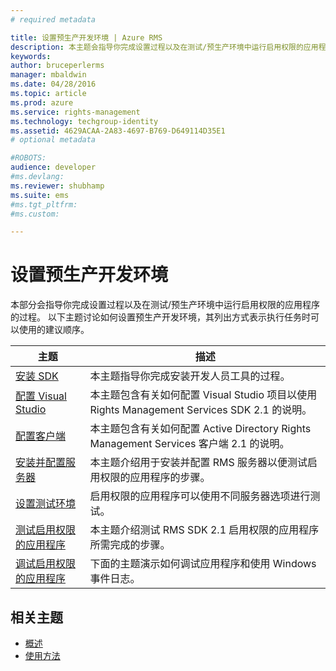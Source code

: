 ```yaml
---
# required metadata

title: 设置预生产开发环境 | Azure RMS
description: 本主题会指导你完成设置过程以及在测试/预生产环境中运行启用权限的应用程序的过程。
keywords:
author: bruceperlerms
manager: mbaldwin
ms.date: 04/28/2016
ms.topic: article
ms.prod: azure
ms.service: rights-management
ms.technology: techgroup-identity
ms.assetid: 4629ACAA-2A83-4697-B769-D649114D35E1
# optional metadata

#ROBOTS:
audience: developer
#ms.devlang:
ms.reviewer: shubhamp
ms.suite: ems
#ms.tgt_pltfrm:
#ms.custom:

---
```


# 设置预生产开发环境

本部分会指导你完成设置过程以及在测试/预生产环境中运行启用权限的应用程序的过程。 以下主题讨论如何设置预生产开发环境，其列出方式表示执行任务时可以使用的建议顺序。

|主题|描述|
|-----|-----------|
|[安装 SDK](create-your-first-rights-aware-application.md)|本主题指导你完成安装开发人员工具的过程。|
|[配置 Visual Studio](how-to-configure-a-visual-studio-project-to-use-the-ad-rms-sdk-2-0.md)|本主题包含有关如何配置 Visual Studio 项目以使用 Rights Management Services SDK 2.1 的说明。|
|[配置客户端](how-to-configure-the-ad-rms-client-2-0.md)|本主题包含有关如何配置 Active Directory Rights Management Services 客户端 2.1 的说明。|
|[安装并配置服务器](how-to-install-and-configure-an-rms-server.md)|本主题介绍用于安装并配置 RMS 服务器以便测试启用权限的应用程序的步骤。|
|[设置测试环境](how-to-set-up-your-test-environment.md)|启用权限的应用程序可以使用不同服务器选项进行测试。|
|[测试启用权限的应用程序](running-your-first-application.md)|本主题介绍测试 RMS SDK 2.1 启用权限的应用程序所需完成的步骤。
|[调试启用权限的应用程序](debugging-applications-that-use-ad-rms.md)|下面的主题演示如何调试应用程序和使用 Windows 事件日志。|


## 相关主题

* [概述](ad-rms-overview.md)
* [使用方法](how-to-use-msipc.md)
 

 


<!--HONumber=Apr16_HO4-->


